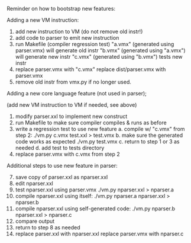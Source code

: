 Reminder on how to bootstrap new features:

Adding a new VM instruction:

1. add new instruction to VM (do not remove old instr!)
2. add code to parser to emit new instruction
3. run Makefile (compiler regression test)
	"a.vmx" (generated using parser.vmx) will generate old instr
	"b.vmx" (generated using "a.vmx") will generate new instr
	"c.vmx" (generated using "b.vmx") tests new instr
4. replace parser.vmx with "c.vmx"
   replace dist/parser.vmx with parser.vmx
5. remove old instr from vmx.py if no longer used.

Adding a new core language feature (not used in parser);

(add new VM instruction to VM if needed, see above)
1. modify parser.xxl to implement new construct
2. run Makefile to make sure compiler compiles & runs as before
3. write a regression test to use new feature
   a. compile w/ "c.vmx" from step 2:
	./vm.py c.vmx test.xxl > test.vmx
   b. make sure the generated code works as expected
	./vm.py test.vmx
   c. return to step 1 or 3 as needed
   d. add test to tests directory
6. replace parser.vmx with c.vmx from step 2

Additional steps to use new feature in parser:

7. save copy of parser.xxl as nparser.xxl
8. edit nparser.xxl
9. test nparser.xxl using parser.vmx
	./vm.py nparser.xxl > nparser.a
10. compile nparser.xxl using itself:
	./vm.py nparser.a nparser.xxl > nparser.b
11. compile nparser.xxl using self-generated code:
	./vm.py nparser.b nparser.xxl > nparser.c
12. compare output
13. return to step 8 as needed
14. replace parser.xxl with nparser.xxl
    replace parser.vmx with nparser.c
